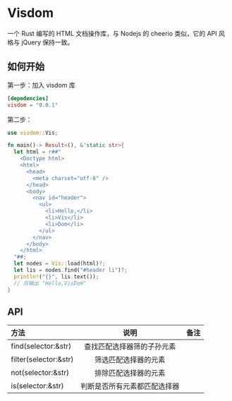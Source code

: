 # Visdom

一个 Rust 编写的 HTML 文档操作库，与 Nodejs 的 cheerio 类似，它的 API 风格与 jQuery 保持一致。

## 如何开始

第一步：加入 visdom 库

```toml
[depedencies]
visdom = "0.0.1"
```

第二步：

```rust
use visdom::Vis;

fn main()-> Result<(), &'static str>{
  let html = r##"
    <Doctype html>
    <html>
      <head>
        <meta charset="utf-8" />
      </head>
      <body>
        <nav id="header">
          <ul>
            <li>Hello,</li>
            <li>Vis</li>
            <li>Dom</li>
          </ul>
        </nav>
      </body>
    </html>
  "##;
  let nodes = Vis::load(html)?;
  let lis = nodes.find("#header li")?;
  println!("{}", lis.text());
  // 将输出 "Hello,VisDom"
}
```

## API

| 方法                  |             说明             | 备注 |
| :-------------------- | :--------------------------: | ---: |
| find(selector:&str)   |  查找匹配选择器筛的子孙元素  |      |
| filter(selector:&str) |     筛选匹配选择器的元素     |      |
| not(selector:&str)    |     排除匹配选择器的元素     |      |
| is(selector:&str)     | 判断是否所有元素都匹配选择器 |      |
